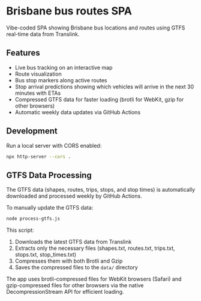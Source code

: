 # Brisbane bus routes SPA

Vibe-coded SPA showing Brisbane bus locations and routes using GTFS real-time data from Translink.

## Features

- Live bus tracking on an interactive map
- Route visualization
- Bus stop markers along active routes
- Stop arrival predictions showing which vehicles will arrive in the next 30 minutes with ETAs
- Compressed GTFS data for faster loading (brotli for WebKit, gzip for other browsers)
- Automatic weekly data updates via GitHub Actions

## Development

Run a local server with CORS enabled:

```bash
npx http-server --cors .
```

## GTFS Data Processing

The GTFS data (shapes, routes, trips, stops, and stop times) is automatically downloaded and processed weekly by GitHub Actions.

To manually update the GTFS data:

```bash
node process-gtfs.js
```

This script:
1. Downloads the latest GTFS data from Translink
2. Extracts only the necessary files (shapes.txt, routes.txt, trips.txt, stops.txt, stop_times.txt)
3. Compresses them with both Brotli and Gzip
4. Saves the compressed files to the `data/` directory

The app uses brotli-compressed files for WebKit browsers (Safari) and gzip-compressed files for other browsers via the native DecompressionStream API for efficient loading.

